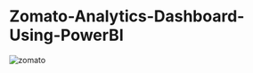 # Zomato-Analytics-Dashboard-Using-PowerBI
![zomato](https://github.com/subhj/Zomato-Analytics-Dashboard-Using-PowerBI/assets/98201527/690ff51d-b02f-4602-af48-87d3c1d4b595)
